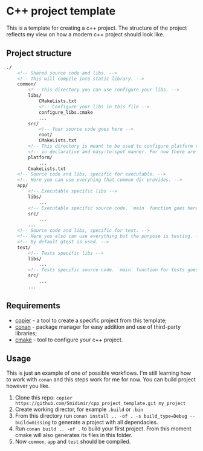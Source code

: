 # C++ project template

This is a template for creating a c++ project.
The structure of the project reflects my view on how a modern c++ project should look like.

## Project structure

``` md
./
    <!-- Shared source code and libs. -->
    <!-- This will compile into static library. -->
    common/
        <!-- This directory you can use configure your libs. -->
        libs/
            CMakeLists.txt
            <!-- Configure your libs in this file -->
            configure_libs.cmake
            ...
        src/
            <!-- Your source code goes here -->
            root/
            CMakeLists.txt
        <!-- This directory is meant to be used to configure platform or compiler specific things -->
        <!-- in declarative and easy-to-spot manner. For now there are only a few tweaks for MSVC. -->
        platform/
            ...
        CmakeLists.txt
    <!-- Source code and libs, specific for executable. -->
    <!-- Here you can use everyhing that common dir provides. -->
    app/
        <!-- Executable specific libs -->
        libs/
            ...
        <!-- Executable specific source code. `main` function goes here. -->
        src/
            ...
        ...
    <!-- Source code and libs, specific for test. -->
    <!-- Here you also can use everything but the purpose is testing. -->
    <!-- By default gtest is used. -->
    test/
        <!-- Tests specific libs -->
        libs/
            ...
        <!-- Tests specific source code. `main` function for tests goes here. -->
        src/
            ...
        ...
```

## Requirements

 - [copier](https://copier.readthedocs.io/en/stable/) - a tool to create a specific project from this template;
 - [conan](https://conan.io/) - package manager for easy addition and use of third-party libraries;
 - [cmake](https://cmake.org/) - tool to configure your c++ project.


## Usage

This is just an example of one of possible workflows.
I'm still learning how to work with `conan` and this steps work for me for now.
You can build project however you like.

1. Clone this repo: `copier https://github.com/Smidimir/cpp_project_template.git my_project`
2. Create working director, for example `.build` or `.bin`
3. From this directory run `conan install .. -of . -s build_type=Debug --build=missing` to generate a project with all dependacies.
4. Run `conan build .. -of .` to build your first project. From this moment cmake will also generates its files in this folder.
5. Now `common`, `app` and `test` should be compiled.
